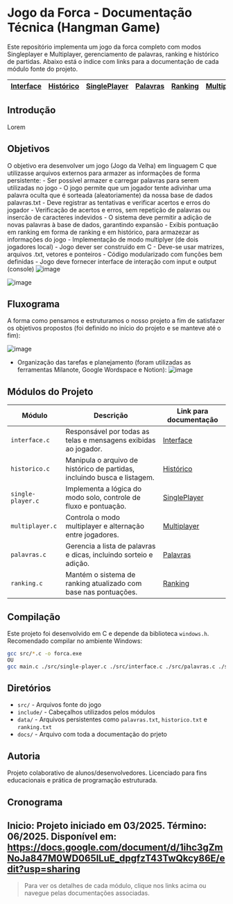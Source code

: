 # Jogo da Forca - Documentação Técnica (Hangman Game)

Este repositório implementa um jogo da forca completo com modos Singleplayer e Multiplayer, gerenciamento de palavras, ranking e histórico de partidas. Abaixo está o índice com links para a documentação de cada módulo fonte do projeto.

| [Interface](https://github.com/ghustcc/hangman-game/blob/main/docs/doc_interface.md)     | [Histórico](https://github.com/ghustcc/hangman-game/blob/main/docs/doc_historico.md)        | [SinglePlayer](https://github.com/ghustcc/hangman-game/blob/main/docs/doc_single_player.md)     | [Palavras](https://github.com/ghustcc/hangman-game/blob/main/docs/doc_palavras.md)         | [Ranking](https://github.com/ghustcc/hangman-game/blob/main/docs/doc_ranking.md)          | [Multiplayer](https://github.com/ghustcc/hangman-game/blob/main/docs/doc_multiplayer.md)      |
| ----------------- | ----------------- | ----------------- | ----------------- | ----------------- | ----------------- |

## Introdução

Lorem

## Objetivos

O objetivo era desenvolver um jogo (Jogo da Velha) em linguagem C que utilizasse arquivos externos para armazer as informações de forma persistente:
    - Ser possível armazer e carregar palavras para serem utilizadas no jogo
    - O jogo permite que um jogador tente adivinhar uma palavra oculta que é sorteada (aleatoriamente) da nossa base de dados palavras.txt
    - Deve registrar as tentativas e verificar acertos e erros do jogador
    - Verificação de acertos e erros, sem repetição de palavras ou insercão de caracteres indevidos 
    - O sistema deve permitir a adição de novas palavras à base de dados, garantindo expansão
    - Exibis pontuação em ranking em forma de ranking e em histórico, para armazezar as informações do jogo
    - Implementação de modo multiplyer (de dois jogadores local)
    - Jogo dever ser construído em C
    - Deve-se usar matrizes, arquivos .txt, vetores e ponteiros 
    - Código modularizado com funções bem definidas
    - Jogo deve fornecer interface de interação com input e output (console)
    ![image](https://github.com/user-attachments/assets/2b26110a-bd47-47bb-a633-aa10e0ec3502)

![image](https://github.com/user-attachments/assets/b5d6ecf9-6c48-4e3e-a137-63df83883717)

## Fluxograma

A forma como pensamos e estruturamos o nosso projeto a fim de satisfazer os objetivos propostos (foi definido no início do projeto e se manteve até o fim): 

![image](https://github.com/user-attachments/assets/242501e6-dd4a-4f7f-a887-0b92ec29b3f9)

 - Organização das tarefas e planejamento (foram utilizadas as ferramentas Milanote, Google Wordspace e Notion): 
    ![image](https://github.com/user-attachments/assets/efdd4330-575e-43aa-b65a-adea5383000c)

## Módulos do Projeto

| Módulo            | Descrição                                                                | Link para documentação                       |
| ----------------- | ------------------------------------------------------------------------ | -------------------------------------------- |
| `interface.c`     | Responsável por todas as telas e mensagens exibidas ao jogador.          | [Interface](https://github.com/ghustcc/hangman-game/blob/main/docs/doc_interface.md)       |
| `historico.c`     | Manipula o arquivo de histórico de partidas, incluindo busca e listagem. | [Histórico](https://github.com/ghustcc/hangman-game/blob/main/docs/doc_historico.md)                 |
| `single-player.c` | Implementa a lógica do modo solo, controle de fluxo e pontuação.         | [SinglePlayer](https://github.com/ghustcc/hangman-game/blob/main/docs/doc_single_player.md)           |
| `multiplayer.c`   | Controla o modo multiplayer e alternação entre jogadores.                | [Multiplayer](https://github.com/ghustcc/hangman-game/blob/main/docs/doc_multiplayer.md)             |
| `palavras.c`      | Gerencia a lista de palavras e dicas, incluindo sorteio e adição.        | [Palavras](https://github.com/ghustcc/hangman-game/blob/main/docs/doc_palavras.md)                   |
| `ranking.c`       | Mantém o sistema de ranking atualizado com base nas pontuações.          | [Ranking](https://github.com/ghustcc/hangman-game/blob/main/docs/doc_ranking.md)                     |

## Compilação

Este projeto foi desenvolvido em C e depende da biblioteca `windows.h`. Recomendado compilar no ambiente Windows:

```bash
gcc src/*.c -o forca.exe
OU
gcc main.c ./src/single-player.c ./src/interface.c ./src/palavras.c ./src/ranking.c ./src/historico.c ./src/multiplayer.c -o forca.exe
```

## Diretórios

* `src/` - Arquivos fonte do jogo
* `include/` - Cabeçalhos utilizados pelos módulos
* `data/` - Arquivos persistentes como `palavras.txt`, `historico.txt` e `ranking.txt`
* `docs/` - Arquivo com toda a documentação do prjeto

## Autoria

Projeto colaborativo de alunos/desenvolvedores. Licenciado para fins educacionais e prática de programação estruturada.


## Cronograma

Inicio: Projeto iniciado em 03/2025.
Término: 06/2025.
Disponível em: https://docs.google.com/document/d/1ihc3gZmNoJa847M0WD065ILuE_dpgfzT43TwQkcy86E/edit?usp=sharing
---

> Para ver os detalhes de cada módulo, clique nos links acima ou navegue pelas documentações associadas.
